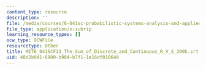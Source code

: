 ```yaml
---
content_type: resource
description: ''
file: /media/courses/6-041sc-probabilistic-systems-analysis-and-applied-probability-fall-2013/48d2b0416900b984b7f11e16df010644_MIT6_041SCF13_The_Sum_of_Discrete_and_Continuous_R_V_S_300k.srt
file_type: application/x-subrip
learning_resource_types: []
ocw_type: OCWFile
resourcetype: Other
title: MIT6_041SCF13_The_Sum_of_Discrete_and_Continuous_R_V_S_300k.srt
uid: 48d2b041-6900-b984-b7f1-1e16df010644
---
```

